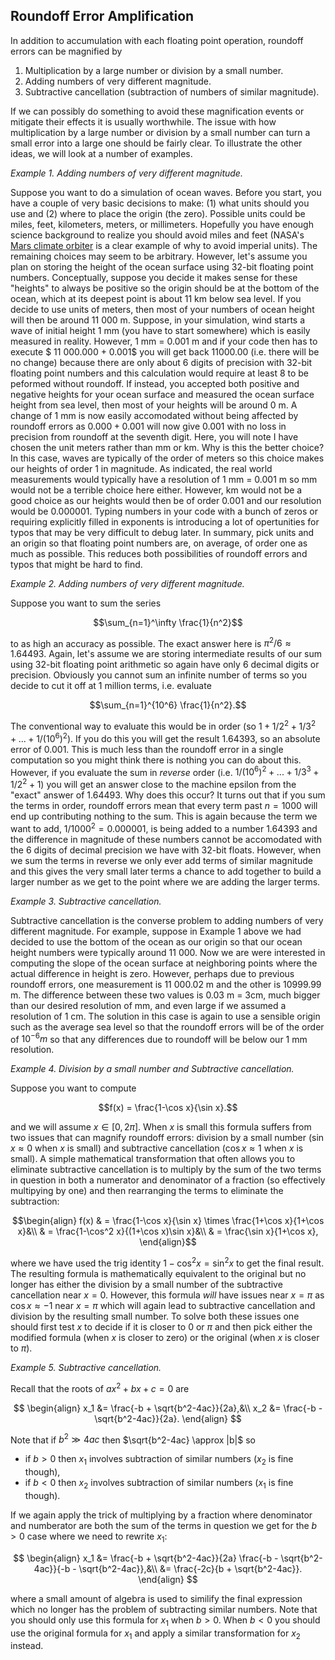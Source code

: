 ## Roundoff Error Amplification

In addition to accumulation with each floating point operation, roundoff errors can be magnified by

1. Multiplication by a large number or division by a small number.  
2. Adding numbers of very different magnitude.  
3. Subtractive cancellation (subtraction of numbers of similar magnitude).

If we can possibly do something to avoid these magnification events or mitigate their effects it is usually worthwhile.  The issue with how multiplication by a large number or division by a small number can turn a small error into a large one should be fairly clear.  To illustrate the other ideas, we will look at a number of examples.

*Example 1.  Adding numbers of very different magnitude.*

Suppose you want to do a simulation of ocean waves.  Before you start, you have a couple of very basic decisions to make: (1) what units should you use and (2) where to place the origin (the zero).  Possible units could be miles, feet, kilometers, meters, or millimeters.  Hopefully you have enough science background to realize you should avoid miles and feet (NASA's [Mars climate orbiter](https://en.wikipedia.org/wiki/Mars_Climate_Orbiter) is a clear example of why to avoid imperial units).  The remaining choices may seem to be arbitrary.  However, let's assume you plan on storing the height of the ocean surface using 32-bit floating point numbers.  Conceptually, suppose you decide it makes sense for these "heights" to always be positive so the origin should be at the bottom of the ocean, which at its deepest point is about 11 km below sea level.  If you decide to use units of meters, then most of your numbers of ocean height will then be around 11 000 m.  Suppose, in your simulation, wind starts a wave of initial height 1 mm (you have to start somewhere) which is easily measured in reality.  However, 1 mm = 0.001 m and if your code then has to execute $ 11 000.000 + 0.001$ you will get back $11 000.00$ (i.e. there will be no change) because there are only about 6 digits of precision with 32-bit floating point numbers and this calculation would require at least 8 to be peformed without roundoff.  If instead, you accepted both positive and negative heights for your ocean surface and measured the ocean surface height from sea level, then most of your heights will be around 0 m.  A  change of 1 mm is now easily accomodated without being affected by roundoff errors as $0.000+0.001$ will now give $0.001$ with no loss in precision from roundoff at the seventh digit.  Here, you will note I have chosen the unit meters rather than mm or km.  Why is this the better choice?  In this case, waves are typically of the order of meters so this choice makes our heights of order 1 in magnitude.  As indicated, the real world measurements would typically have a resolution of 1 mm = 0.001 m so mm would not be a terrible choice here either.  However, km would not be a good choice as our heights would then be of order 0.001 and our resolution would be 0.000001.  Typing numbers in your code with a bunch of zeros or requiring explicitly filled in exponents is introducing a lot of opertunities for typos that may be very difficult to debug later.  In summary, pick units and an origin so that floating point numbers are, on average, of order one as much as possible.  This reduces both possibilities of roundoff errors and typos that might be hard to find.

*Example 2.  Adding numbers of very different magnitude.*

Suppose you want to sum the series  

$$\sum_{n=1}^\infty \frac{1}{n^2}$$  

to as high an accuracy as possible.  The exact answer here is $\pi^2/6 \approx 1.64493$.  Again, let's assume we are storing intermediate results of our sum using 32-bit floating point arithmetic so again have only 6 decimal digits or precision.  Obviously you cannot sum an infinite number of terms so you decide to cut it off at 1 million terms, i.e. evaluate  

$$\sum_{n=1}^{10^6} \frac{1}{n^2}.$$  

The conventional way to evaluate this would be in order (so $1+1/2^2+1/3^2+...+1/(10^6)^2$).  If you do this you will get the result $1.64393$, so an absolute error of $0.001$.  This is much less than the roundoff error in a single computation so you might think there is nothing you can do about this.   However, if you evaluate the sum in *reverse* order (i.e. $1/(10^6)^2 + ...+ 1/3^3 + 1/2^2 +1$) you will get an answer close to the machine epsilon from the "exact" answer of $1.64493$.  Why does this occur?  It turns out that if you sum the terms in order, roundoff errors mean that every term past $n=1000$ will end up contributing nothing to the sum.  This is again because the term we want to add, $1/1000^2 = 0.000001$, is being added to a number $1.64393$ and the difference in magnitude of these numbers cannot be accomodated with the 6 digits of decimal precision we have with 32-bit floats.  However, when we sum the terms in reverse we only ever add terms of similar magnitude and this gives the very small later terms a chance to add together to build a larger number as we get to the point where we are adding the larger terms. 

*Example 3. Subtractive cancellation.*  

Subtractive cancellation is the converse problem to adding numbers of very different magnitude.  For example, suppose in Example 1 above we  had decided to use the bottom of the ocean as our origin so that our ocean height numbers were typically around 11 000.  Now we are were interested in computing the slope of the ocean surface at neighboring points where the actual difference in height is zero.  However, perhaps due to previous roundoff errors, one measurement is 11 000.02 m and the other is 10999.99 m.  The difference between these two values is 0.03 m = 3cm, much bigger than our desired resolution of mm, and even large if we assumed a resolution of 1 cm.  The solution in this case is again to use a sensible origin such as the average sea level so that the roundoff errors will be of the order of $10^{-6} m$ so that any differences due to roundoff will be below our 1 mm resolution.

*Example 4. Division by a small number and Subtractive cancellation.*  

Suppose you want to compute  

$$f(x) = \frac{1-\cos x}{\sin x}.$$  

and we will assume $x\in [0,2\pi]$.  When $x$ is small this formula suffers from two issues that can magnify roundoff errors: division by a small number ($\sin x \approx 0$ when $x$ is small) and subtractive cancellation ($\cos x \approx 1$ when $x$ is small).  A simple mathematical transformation that often allows you to eliminate subtractive cancellation is to multiply by the sum of the two terms in question in both a numerator and denominator of a fraction (so effectively multipying by one) and then rearranging the terms to eliminate the subtraction:  

$$\begin{align}
f(x) & = \frac{1-\cos x}{\sin x} \times \frac{1+\cos x}{1+\cos x}&\\
& = \frac{1-\cos^2 x}{(1+\cos x)\sin x}&\\
& = \frac{\sin x}{1+\cos x},
\end{align}$$

where we have used the trig identity $1-\cos^2 x = \sin^2 x$ to get the final result.  The resulting formula is mathematically equivalent to the original but no longer has either the division by a small number of the subtractive cancellation near $x=0$.  However, this formula *will* have issues near $x=\pi$ as $\cos x \approx -1$ near $x=\pi$ which will again lead to subtractive cancellation and division by the resulting small number.  To solve both these issues one should first test $x$ to decide if it is closer to $0$ or $\pi$ and then pick either the modified formula (when $x$ is closer to zero) or the original (when $x$ is closer to $\pi$).

*Example 5. Subtractive cancellation.*  

Recall that the roots of $ax^2 + bx + c=0$ are  

$$
\begin{align}
x_1 &= \frac{-b + \sqrt{b^2-4ac}}{2a},&\\
x_2 &= \frac{-b - \sqrt{b^2-4ac}}{2a}.
\end{align}
$$

Note that if $b^2 \gg 4ac$ then $\sqrt{b^2-4ac} \approx |b|$ so

- if $b>0$ then $x_1$ involves subtraction of similar numbers ($x_2$ is fine though),  
- if $b<0$ then $x_2$ involves subtraction of similar numbers ($x_1$ is fine though).

If we again apply the trick of multiplying by a fraction where denominator and numberator are both the sum of the terms in question we get for the $b>0$ case where we need to rewrite $x_1$:  

$$
\begin{align}
x_1 &= \frac{-b + \sqrt{b^2-4ac}}{2a} \frac{-b - \sqrt{b^2-4ac}}{-b - \sqrt{b^2-4ac}},&\\
&= \frac{-2c}{b + \sqrt{b^2-4ac}}.
\end{align}
$$  

where a small amount of algebra is used to similify the final expression which no longer has the problem of subtracting similar numbers.  Note that you should only use this formula for $x_1$ when $b>0$.  When $b<0$ you should use the original formula for $x_1$ and apply a similar transformation for $x_2$ instead.


